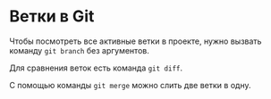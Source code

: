 # Ветки в Git  

Чтобы посмотреть все активные ветки в проекте, нужно вызвать команду `git branch` без аргументов.  


Для сравнения веток есть команда `git diff`.

С помощью команды `git merge` можно слить две ветки в одну. 
